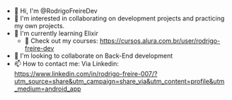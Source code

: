 - 👋 Hi, I'm @RodrigoFreireDev
- 👀 I'm interested in collaborating on development projects and practicing my own projects.
- 🌱 I'm currently learning Elixir
  - 📖 Check out my courses: https://cursos.alura.com.br/user/rodrigo-freire-dev
- 💞️ I'm looking to collaborate on Back-End development
- 📫 How to contact me: Via Linkedin: https://www.linkedin.com/in/rodrigo-freire-007/?utm_source=share&utm_campaign=share_via&utm_content=profile&utm_medium=android_app
